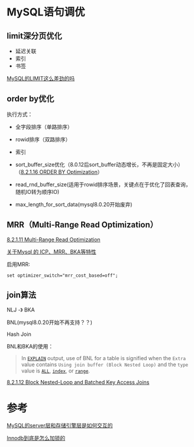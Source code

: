 # MySQL语句调优

## limit深分页优化

* 延迟关联
* 索引
* 书签

[MySQL的LIMIT这么差劲的吗](https://juejin.cn/post/7018170284687491080)

## order by优化

执行方式：

* 全字段排序（单路排序）
* rowid排序（双路排序）



* 索引
* sort_buffer_size优化（8.0.12后sort_buffer动态增长，不再是固定大小）（[8.2.1.16 ORDER BY Optimization](https://dev.mysql.com/doc/refman/8.0/en/order-by-optimization.html)）

* read_rnd_buffer_size(适用于rowid排序场景，关键点在于优化了回表查询，随机IO转为顺序IO)
* max_length_for_sort_data(mysql8.0.20开始废弃)

## MRR（Multi-Range Read Optimization）

[8.2.1.11 Multi-Range Read Optimization](https://dev.mysql.com/doc/refman/8.0/en/mrr-optimization.html)

[关于Mysql 的 ICP、MRR、BKA等特性](http://blog.itpub.net/30135314/viewspace-2708089/)

启用MRR:

```mysql
set optimizer_switch="mrr_cost_based=off";
```



## join算法

NLJ -》 BKA

BNL(mysql8.0.20开始不再支持？？)

Hash Join

BNL和BKA的使用：

> In [`EXPLAIN`](https://dev.mysql.com/doc/refman/8.0/en/explain.html) output, use of BNL for a table is signified when the `Extra` value contains `Using join buffer (Block Nested Loop)` and the `type` value is [`ALL`](https://dev.mysql.com/doc/refman/8.0/en/explain-output.html#jointype_all), [`index`](https://dev.mysql.com/doc/refman/8.0/en/explain-output.html#jointype_index), or [`range`](https://dev.mysql.com/doc/refman/8.0/en/explain-output.html#jointype_range).

[8.2.1.12 Block Nested-Loop and Batched Key Access Joins](https://dev.mysql.com/doc/refman/8.0/en/bnl-bka-optimization.html#bnl-bka-optimizer-hints)





# 参考

[MySQL的server层和存储引擎层是如何交互的](https://juejin.cn/post/6844903856682303495)

[Innodb到底是怎么加锁的](https://juejin.cn/post/7028435335382040589#heading-16)
